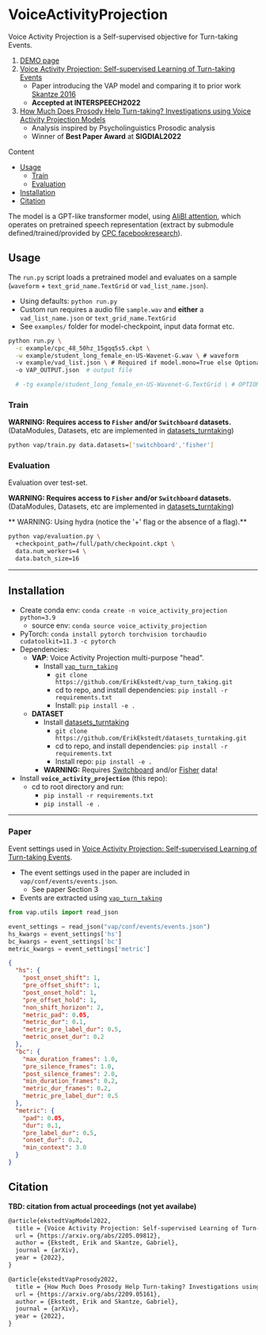 # VoiceActivityProjection

Voice Activity Projection is a Self-supervised objective for Turn-taking Events.

1. [DEMO page](https://erikekstedt.github.io/VAP/)
2. [Voice Activity Projection: Self-supervised Learning of Turn-taking Events](https://arxiv.org/abs/2205.09812)
    * Paper introducing the VAP model and comparing it to prior work [Skantze 2016]()
    * **Accepted at INTERSPEECH2022**
3. [How Much Does Prosody Help Turn-taking? Investigations using Voice Activity Projection Models](https://arxiv.org/abs/2209.05161)
    * Analysis inspired by Psycholinguistics Prosodic analysis
    * Winner of **Best Paper Award** at **SIGDIAL2022**

Content
* [Usage](#usage)
  * [Train](#train)
  * [Evaluation](#evaluation)
* [Installation](#installation)
* [Citation](#citation)


The model is a GPT-like transformer model, using [AliBI attention](https://ofir.io/train_short_test_long.pdf), which operates on pretrained speech representation (extract by submodule defined/trained/provided by [CPC facebookresearch](https://github.com/facebookresearch/CPC_audio)).

## Usage

The `run.py` script loads a pretrained model and evaluates on a sample (`waveform` + `text_grid_name.TextGrid` or `vad_list_name.json`).

* Using defaults: `python run.py`
* Custom run requires a audio file `sample.wav` and **either** a `vad_list_name.json` or `text_grid_name.TextGrid`
* See `examples/` folder for model-checkpoint, input data format etc.

```bash
python run.py \
  -c example/cpc_48_50hz_15gqq5s5.ckpt \
  -w example/student_long_female_en-US-Wavenet-G.wav \ # waveform
  -v example/vad_list.json \ # Required if model.mono=True else Optional
  -o VAP_OUTPUT.json  # output file

  # -tg example/student_long_female_en-US-Wavenet-G.TextGrid \ # OPTIONAL
```

### Train


**WARNING: Requires access to `Fisher` and/or `Switchboard` datasets.**
(DataModules, Datasets, etc are implemented in [datasets_turntaking](https://github.com/ErikEkstedt/datasets_turntaking))
```bash
python vap/train.py data.datasets=['switchboard','fisher']
```

### Evaluation

Evaluation over test-set.

**WARNING: Requires access to `Fisher` and/or `Switchboard` datasets.**
(DataModules, Datasets, etc are implemented in [datasets_turntaking](https://github.com/ErikEkstedt/datasets_turntaking))

** WARNING: Using hydra (notice the '+' flag or the absence of a flag).**
```bash
python vap/evaluation.py \
  +checkpoint_path=/full/path/checkpoint.ckpt \
  data.num_workers=4 \
  data.batch_size=16
```

----------------------------

## Installation

* Create conda env: `conda create -n voice_activity_projection python=3.9`
  - source env: `conda source voice_activity_projection`
* PyTorch: `conda install pytorch torchvision torchaudio cudatoolkit=11.3 -c pytorch`
* Dependencies:
  * **VAP**: Voice Activity Projection multi-purpose "head".
    * Install [`vap_turn_taking`](https://github.com/ErikEkstedt/vap_turn_taking)
      * `git clone https://github.com/ErikEkstedt/vap_turn_taking.git`
      * cd to repo, and install dependencies: `pip install -r requirements.txt`
      * Install: `pip install -e .`
  * **DATASET**
    * Install [datasets_turntaking](https://github.com/ErikEkstedt/datasets_turntaking)
      * `git clone https://github.com/ErikEkstedt/datasets_turntaking.git`
      * cd to repo, and install dependencies: `pip install -r requirements.txt`
      * Install repo: `pip install -e .`
    * **WARNING:** Requires [Switchboard](https://catalog.ldc.upenn.edu/LDC97S62) and/or [Fisher](https://catalog.ldc.upenn.edu/LDC2004S13) data!
* Install **`voice_activity_projection`** (this repo):
  * cd to root directory and run:
    * `pip install -r requirements.txt`
    * `pip install -e .`

-------------------------

### Paper

Event settings used in [Voice Activity Projection: Self-supervised Learning of Turn-taking Events](https://arxiv.org/abs/2205.09812).
* The event settings used in the paper are included in `vap/conf/events/events.json`.
  - See paper Section 3
* Events are extracted using [`vap_turn_taking`](https://github.com/ErikEkstedt/vap_turn_taking)

```python
from vap.utils import read_json

event_settings = read_json("vap/conf/events/events.json")
hs_kwargs = event_settings['hs']
bc_kwargs = event_settings['bc']
metric_kwargs = event_settings['metric']
```

```json
{
  "hs": {
    "post_onset_shift": 1,
    "pre_offset_shift": 1,
    "post_onset_hold": 1,
    "pre_offset_hold": 1,
    "non_shift_horizon": 2,
    "metric_pad": 0.05,
    "metric_dur": 0.1,
    "metric_pre_label_dur": 0.5,
    "metric_onset_dur": 0.2
  },
  "bc": {
    "max_duration_frames": 1.0,
    "pre_silence_frames": 1.0,
    "post_silence_frames": 2.0,
    "min_duration_frames": 0.2,
    "metric_dur_frames": 0.2,
    "metric_pre_label_dur": 0.5
  },
  "metric": {
    "pad": 0.05,
    "dur": 0.1,
    "pre_label_dur": 0.5,
    "onset_dur": 0.2,
    "min_context": 3.0
  }
}
```


## Citation

**TBD: citation from actual proceedings (not yet availabe)**

```latex
@article{ekstedtVapModel2022,
  title = {Voice Activity Projection: Self-supervised Learning of Turn-taking Events},
  url = {https://arxiv.org/abs/2205.09812},
  author = {Ekstedt, Erik and Skantze, Gabriel},
  journal = {arXiv},
  year = {2022},
}
```

```latex
@article{ekstedtVapProsody2022,
  title = {How Much Does Prosody Help Turn-taking? Investigations using Voice Activity Projection Models},
  url = {https://arxiv.org/abs/2209.05161},
  author = {Ekstedt, Erik and Skantze, Gabriel},
  journal = {arXiv},
  year = {2022},
}
```
